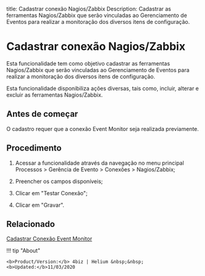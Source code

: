title: Cadastrar conexão Nagios/Zabbix
Description: Cadastrar as ferramentas Nagios/Zabbix que serão vinculadas ao Gerenciamento de Eventos para realizar a monitoração dos diversos itens de configuração.
# Cadastrar conexão Nagios/Zabbix

Esta funcionalidade tem como objetivo cadastrar as ferramentas Nagios/Zabbix que
serão vinculadas ao Gerenciamento de Eventos para realizar a monitoração dos
diversos itens de configuração.

Esta funcionalidade disponibiliza ações diversas, tais como, incluir, alterar e
excluir as ferramentas Nagios/Zabbix.

Antes de começar
--------------------

O cadastro requer que a conexão Event Monitor seja realizada previamente.

Procedimento
----------------

1.  Acessar a funcionalidade através da navegação no menu principal Processos \>
    Gerência de Evento \> Conexões \> Nagios/Zabbix;

2.  Preencher os campos disponíveis;

3.  Clicar em "Testar Conexão";

4.  Clicar em "Gravar".

Relacionado
-----------

[Cadastrar Conexão Event Monitor](/pt-br/4biz-helium/processes/event/configuration/register-event-monitor-connection.html)


!!! tip "About"

    <b>Product/Version:</b> 4biz | Helium &nbsp;&nbsp;
    <b>Updated:</b>11/03/2020
